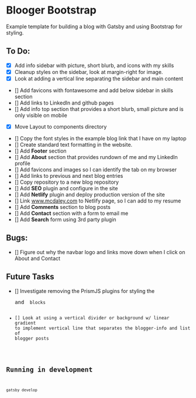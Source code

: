# Blooger Bootstrap

Example template for building a blog with Gatsby and using Bootstrap for 
styling. 

## To Do:
- [x] Add info sidebar with picture, short blurb, and icons with my skills
- [x] Cleanup styles on the sidebar, look at margin-right for image.
- [x] Look at adding a vertical line separating the sidebar and main content
- [] Add favicons with fontawesome and add below sidebar in skills section
- [] Add links to LinkedIn and github pages
- [] Add info top section that provides a short blurb, small picture and is only visible on mobile
- [x] Move Layout to components directory
- [] Copy the font styles in the example blog link that I have on my laptop
- [] Create standard text formatting in the website.
- [] Add **Footer** section
- [] Add **About** section that provides rundown of me and my LinkedIn profile
- [] Add favicons and images so I can identify the tab on my browser
- [] Add links to previous and next blog entries
- [] Copy repository to a new blog repository
- [] Add **SEO** plugin and configure in the site
- [] Add **Netlify** plugin and deploy production version of the site
- [] Link www.mcdaley.com to Netlify page, so I can add to my resume
- [] Add **Comments** section to blog posts
- [] Add **Contact** section with a form to email me
- [] Add **Search** form using 3rd party plugin

## Bugs:
- [] Figure out why the navbar logo and links move down when I click on About and Contact

## Future Tasks
- [] Investigate removing the PrismJS plugins for styling the <pre> and <code> blocks
- [] Look at using a vertical divider or background w/ linear gradient to implement
     vertical line that separates the blogger-info and list of blogger posts

## Running in development
`gatsby develop`
